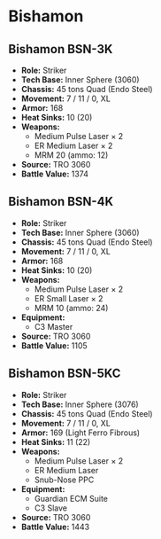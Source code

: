 # Bishamon
## Bishamon BSN-3K
- **Role:** Striker
- **Tech Base:** Inner Sphere (3060)
- **Chassis:** 45 tons Quad (Endo Steel)
- **Movement:** 7 / 11 / 0, XL
- **Armor:** 168
- **Heat Sinks:** 10 (20)
- **Weapons:**
  - Medium Pulse Laser × 2
  - ER Medium Laser × 2
  - MRM 20 (ammo: 12)
- **Source:** TRO 3060
- **Battle Value:** 1374

## Bishamon BSN-4K
- **Role:** Striker
- **Tech Base:** Inner Sphere (3060)
- **Chassis:** 45 tons Quad (Endo Steel)
- **Movement:** 7 / 11 / 0, XL
- **Armor:** 168
- **Heat Sinks:** 10 (20)
- **Weapons:**
  - Medium Pulse Laser × 2
  - ER Small Laser × 2
  - MRM 10 (ammo: 24)
- **Equipment:**
  - C3 Master
- **Source:** TRO 3060
- **Battle Value:** 1105

## Bishamon BSN-5KC
- **Role:** Striker
- **Tech Base:** Inner Sphere (3076)
- **Chassis:** 45 tons Quad (Endo Steel)
- **Movement:** 7 / 11 / 0, XL
- **Armor:** 169 (Light Ferro Fibrous)
- **Heat Sinks:** 11 (22)
- **Weapons:**
  - Medium Pulse Laser × 2
  - ER Medium Laser
  - Snub-Nose PPC
- **Equipment:**
  - Guardian ECM Suite
  - C3 Slave
- **Source:** TRO 3060
- **Battle Value:** 1443


